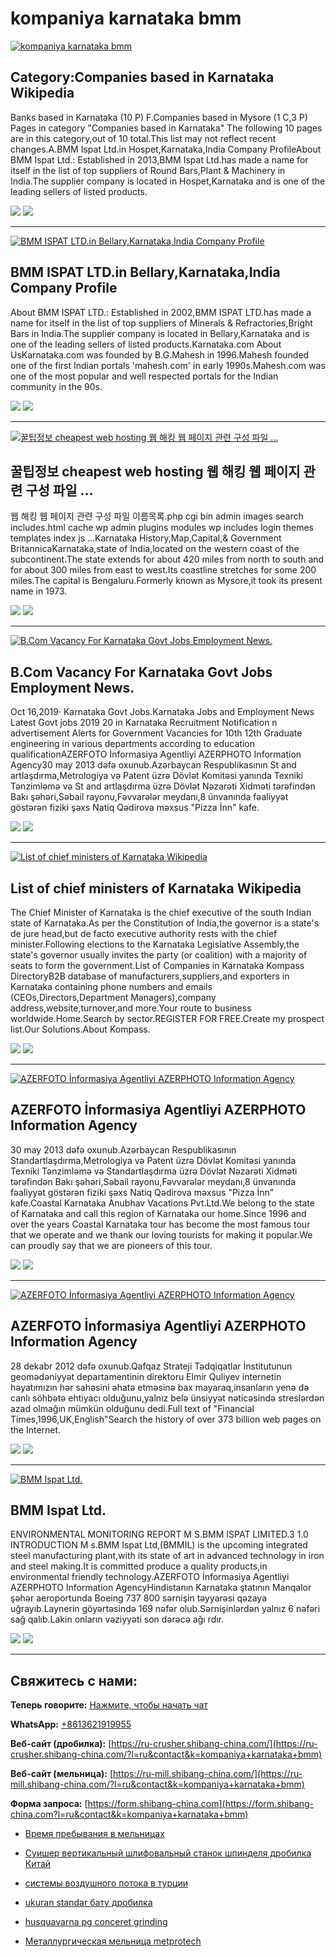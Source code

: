 # kompaniya karnataka bmm

<a href="https://swt.shibang-china.com/?l=ru&img&k=kompaniya+karnataka+bmm" target="_blank">![kompaniya karnataka bmm](http://static.shibang-china.com/all-800x300/128.jpg)</a>

## Category:Companies based in Karnataka Wikipedia
Banks based in Karnataka‎ (10 P) F.Companies based in Mysore‎ (1 C,3 P) Pages in category "Companies based in Karnataka" The following 10 pages are in this category,out of 10 total.This list may not reflect recent changes.A.BMM Ispat Ltd.in Hospet,Karnataka,India Company ProfileAbout BMM Ispat Ltd.: Established in 2013,BMM Ispat Ltd.has made a name for itself in the list of top suppliers of Round Bars,Plant & Machinery in India.The supplier company is located in Hospet,Karnataka and is one of the leading sellers of listed products.


<a href="https://whatsapp.shibangsoft.com/WhatsApp.php" target="_blank" title="WhatsApp">![](http://static.shibang-china.com/icon/whatsapp.png)</a> <a href="https://swt.shibang-china.com/?l=ru&icon&k=kompaniya+karnataka+bmm" target="_blank">![](http://static.shibang-china.com/icon/chat-ru.png)</a>

---

<a href="https://swt.shibang-china.com/?l=ru&img&k=kompaniya+karnataka+bmm" target="_blank">![BMM ISPAT LTD.in Bellary,Karnataka,India Company Profile](http://static.shibang-china.com/all-800x300/408.jpg)</a>

## BMM ISPAT LTD.in Bellary,Karnataka,India Company Profile
About BMM ISPAT LTD.: Established in 2002,BMM ISPAT LTD.has made a name for itself in the list of top suppliers of Minerals & Refractories,Bright Bars in India.The supplier company is located in Bellary,Karnataka and is one of the leading sellers of listed products.Karnataka.com About UsKarnataka.com was founded by B.G.Mahesh in 1996.Mahesh founded one of the first Indian portals 'mahesh.com' in early 1990s.Mahesh.com was one of the most popular and well respected portals for the Indian community in the 90s.


<a href="https://whatsapp.shibangsoft.com/WhatsApp.php" target="_blank" title="WhatsApp">![](http://static.shibang-china.com/icon/whatsapp.png)</a> <a href="https://swt.shibang-china.com/?l=ru&icon&k=kompaniya+karnataka+bmm" target="_blank">![](http://static.shibang-china.com/icon/chat-ru.png)</a>

---

<a href="https://swt.shibang-china.com/?l=ru&img&k=kompaniya+karnataka+bmm" target="_blank">![꿀팁정보 cheapest web hosting 웹 해킹 웹 페이지 관련 구성 파일 …](http://static.shibang-china.com/all-800x300/817.jpg)</a>

## 꿀팁정보 cheapest web hosting 웹 해킹 웹 페이지 관련 구성 파일 …
웹 해킹 웹 페이지 관련 구성 파일 이름목록.php cgi bin admin images search includes.html cache wp admin plugins modules wp includes login themes templates index js …Karnataka History,Map,Capital,& Government BritannicaKarnataka,state of India,located on the western coast of the subcontinent.The state extends for about 420 miles from north to south and for about 300 miles from east to west.Its coastline stretches for some 200 miles.The capital is Bengaluru.Formerly known as Mysore,it took its present name in 1973.


<a href="https://whatsapp.shibangsoft.com/WhatsApp.php" target="_blank" title="WhatsApp">![](http://static.shibang-china.com/icon/whatsapp.png)</a> <a href="https://swt.shibang-china.com/?l=ru&icon&k=kompaniya+karnataka+bmm" target="_blank">![](http://static.shibang-china.com/icon/chat-ru.png)</a>

---

<a href="https://swt.shibang-china.com/?l=ru&img&k=kompaniya+karnataka+bmm" target="_blank">![B.Com Vacancy For Karnataka Govt Jobs Employment News.](http://static.shibang-china.com/all-800x300/633.jpg)</a>

## B.Com Vacancy For Karnataka Govt Jobs Employment News.
Oct 16,2019· Karnataka Govt Jobs.Karnataka Jobs and Employment News Latest Govt jobs 2019 20 in Karnataka Recruitment Notification n advertisement Alerts for Government Vacancies for 10th 12th Graduate engineering in various departments according to education qualificationAZERFOTO İnformasiya Agentliyi AZERPHOTO Information Agency30 may 2013 dəfə oxunub.Azərbaycan Respublikasının St and artlaşdırma,Metrologiya və Patent üzrə Dövlət Komitəsi yanında Texniki Tənzimləmə və St and artlaşdırma üzrə Dövlət Nəzarəti Xidməti tərəfindən Bakı şəhəri,Səbail rayonu,Fəvvarələr meydanı,8 ünvanında fəaliyyət göstərən fiziki şəxs Natiq Qədirova məxsus "Pizza İnn" kafe.


<a href="https://whatsapp.shibangsoft.com/WhatsApp.php" target="_blank" title="WhatsApp">![](http://static.shibang-china.com/icon/whatsapp.png)</a> <a href="https://swt.shibang-china.com/?l=ru&icon&k=kompaniya+karnataka+bmm" target="_blank">![](http://static.shibang-china.com/icon/chat-ru.png)</a>

---

<a href="https://swt.shibang-china.com/?l=ru&img&k=kompaniya+karnataka+bmm" target="_blank">![List of chief ministers of Karnataka Wikipedia](http://static.shibang-china.com/all-800x300/1204.jpg)</a>

## List of chief ministers of Karnataka Wikipedia
The Chief Minister of Karnataka is the chief executive of the south Indian state of Karnataka.As per the Constitution of India,the governor is a state's de jure head,but de facto executive authority rests with the chief minister.Following elections to the Karnataka Legislative Assembly,the state's governor usually invites the party (or coalition) with a majority of seats to form the government.List of Companies in Karnataka Kompass DirectoryB2B database of manufacturers,suppliers,and exporters in Karnataka containing phone numbers and emails (CEOs,Directors,Department Managers),company address,website,turnover,and more.Your route to business worldwide.Home.Search by sector.REGISTER FOR FREE.Create my prospect list.Our Solutions.About Kompass.


<a href="https://whatsapp.shibangsoft.com/WhatsApp.php" target="_blank" title="WhatsApp">![](http://static.shibang-china.com/icon/whatsapp.png)</a> <a href="https://swt.shibang-china.com/?l=ru&icon&k=kompaniya+karnataka+bmm" target="_blank">![](http://static.shibang-china.com/icon/chat-ru.png)</a>

---

<a href="https://swt.shibang-china.com/?l=ru&img&k=kompaniya+karnataka+bmm" target="_blank">![AZERFOTO İnformasiya Agentliyi AZERPHOTO Information Agency](http://static.shibang-china.com/all-800x300/119.jpg)</a>

## AZERFOTO İnformasiya Agentliyi AZERPHOTO Information Agency
30 may 2013 dəfə oxunub.Azərbaycan Respublikasının Standartlaşdırma,Metrologiya və Patent üzrə Dövlət Komitəsi yanında Texniki Tənzimləmə və Standartlaşdırma üzrə Dövlət Nəzarəti Xidməti tərəfindən Bakı şəhəri,Səbail rayonu,Fəvvarələr meydanı,8 ünvanında fəaliyyət göstərən fiziki şəxs Natiq Qədirova məxsus "Pizza İnn" kafe.Coastal Karnataka Anubhav Vacations Pvt.Ltd.We belong to the state of Karnataka and call this region of Karnataka our home.Since 1996 and over the years Coastal Karnataka tour has become the most famous tour that we operate and we thank our loving tourists for making it popular.We can proudly say that we are pioneers of this tour.


<a href="https://whatsapp.shibangsoft.com/WhatsApp.php" target="_blank" title="WhatsApp">![](http://static.shibang-china.com/icon/whatsapp.png)</a> <a href="https://swt.shibang-china.com/?l=ru&icon&k=kompaniya+karnataka+bmm" target="_blank">![](http://static.shibang-china.com/icon/chat-ru.png)</a>

---

<a href="https://swt.shibang-china.com/?l=ru&img&k=kompaniya+karnataka+bmm" target="_blank">![AZERFOTO İnformasiya Agentliyi AZERPHOTO Information Agency](http://static.shibang-china.com/all-800x300/385.jpg)</a>

## AZERFOTO İnformasiya Agentliyi AZERPHOTO Information Agency
28 dekabr 2012 dəfə oxunub.Qafqaz Strateji Tədqiqatlar İnstitutunun geomədəniyyət departamentinin direktoru Elmir Quliyev internetin həyatımızın hər sahəsini əhatə etməsinə bax mayaraq,insanların yenə də canlı söhbətə ehtiyacı olduğunu,yalnız belə ünsiyyət nəticəsində streslərdən azad olmağın mümkün olduğunu dedi.Full text of "Financial Times,1996,UK,English"Search the history of over 373 billion web pages on the Internet.


<a href="https://whatsapp.shibangsoft.com/WhatsApp.php" target="_blank" title="WhatsApp">![](http://static.shibang-china.com/icon/whatsapp.png)</a> <a href="https://swt.shibang-china.com/?l=ru&icon&k=kompaniya+karnataka+bmm" target="_blank">![](http://static.shibang-china.com/icon/chat-ru.png)</a>

---

<a href="https://swt.shibang-china.com/?l=ru&img&k=kompaniya+karnataka+bmm" target="_blank">![BMM Ispat Ltd.](http://static.shibang-china.com/all-800x300/526.jpg)</a>

## BMM Ispat Ltd.
ENVIRONMENTAL MONITORING REPORT M S.BMM ISPAT LIMITED.3 1.0 INTRODUCTION M s.BMM Ispat Ltd,(BMMIL) is the upcoming integrated steel manufacturing plant,with its state of art in advanced technology in iron and steel making.It is committed produce a quality products,in environmental friendly technology.AZERFOTO İnformasiya Agentliyi AZERPHOTO Information AgencyHindistanın Karnataka ştatının Manqalor şəhər aeroportunda Boeing 737 800 sərnişin təyyarəsi qəzaya uğrayıb.Laynerin göyərtəsində 169 nəfər olub.Sərnişinlərdən yalnız 6 nəfəri sağ qalıb.Lakin onların vəziyyəti son dərəcə ağı rdır.


<a href="https://whatsapp.shibangsoft.com/WhatsApp.php" target="_blank" title="WhatsApp">![](http://static.shibang-china.com/icon/whatsapp.png)</a> <a href="https://swt.shibang-china.com/?l=ru&icon&k=kompaniya+karnataka+bmm" target="_blank">![](http://static.shibang-china.com/icon/chat-ru.png)</a>

---
## Свяжитесь с нами:

**Теперь говорите:** [Нажмите, чтобы начать чат](https://swt.shibang-china.com?l=ru&contact&k=kompaniya+karnataka+bmm)

**WhatsApp:**  [+8613621919955](https://whatsapp.shibangsoft.com/WhatsApp.php)

**Веб-сайт (дробилка):** [https://ru-crusher.shibang-china.com/](https://ru-crusher.shibang-china.com/?l=ru&contact&k=kompaniya+karnataka+bmm)

**Веб-сайт (мельница):** [https://ru-mill.shibang-china.com/](https://ru-mill.shibang-china.com/?l=ru&contact&k=kompaniya+karnataka+bmm)

**Форма запроса:** [https://form.shibang-china.com](https://form.shibang-china.com?l=ru&contact&k=kompaniya+karnataka+bmm)

* [Время пребывания в мельницах](../18/%D0%92%D1%80%D0%B5%D0%BC%D1%8F%20%D0%BF%D1%80%D0%B5%D0%B1%D1%8B%D0%B2%D0%B0%D0%BD%D0%B8%D1%8F%20%D0%B2%20%D0%BC%D0%B5%D0%BB%D1%8C%D0%BD%D0%B8%D1%86%D0%B0%D1%85.md)

* [Суишер вертикальный шлифовальный станок шпинделя дробилка Китай](../16/%D0%A1%D1%83%D0%B8%D1%88%D0%B5%D1%80%20%D0%B2%D0%B5%D1%80%D1%82%D0%B8%D0%BA%D0%B0%D0%BB%D1%8C%D0%BD%D1%8B%D0%B9%20%D1%88%D0%BB%D0%B8%D1%84%D0%BE%D0%B2%D0%B0%D0%BB%D1%8C%D0%BD%D1%8B%D0%B9%20%D1%81%D1%82%D0%B0%D0%BD%D0%BE%D0%BA%20%D1%88%D0%BF%D0%B8%D0%BD%D0%B4%D0%B5%D0%BB%D1%8F%20%D0%B4%D1%80%D0%BE%D0%B1%D0%B8%D0%BB%D0%BA%D0%B0%20%D0%9A%D0%B8%D1%82%D0%B0%D0%B9.md)

* [системы воздушного потока в турции](../16/%D1%81%D0%B8%D1%81%D1%82%D0%B5%D0%BC%D1%8B%20%D0%B2%D0%BE%D0%B7%D0%B4%D1%83%D1%88%D0%BD%D0%BE%D0%B3%D0%BE%20%D0%BF%D0%BE%D1%82%D0%BE%D0%BA%D0%B0%20%D0%B2%20%D1%82%D1%83%D1%80%D1%86%D0%B8%D0%B8.md)

* [ukuran standar бату дробилка](../17/ukuran%20standar%20%D0%B1%D0%B0%D1%82%D1%83%20%D0%B4%D1%80%D0%BE%D0%B1%D0%B8%D0%BB%D0%BA%D0%B0.md)

* [husquavarna pg conceret grinding](../20/husquavarna%20pg%20conceret%20grinding.md)

* [Металлургическая мельница metprotech](../18/%D0%9C%D0%B5%D1%82%D0%B0%D0%BB%D0%BB%D1%83%D1%80%D0%B3%D0%B8%D1%87%D0%B5%D1%81%D0%BA%D0%B0%D1%8F%20%D0%BC%D0%B5%D0%BB%D1%8C%D0%BD%D0%B8%D1%86%D0%B0%20metprotech.md)